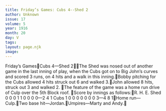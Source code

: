 ```yaml
---
title: Friday’s Games: Cubs 4--Shed 2
author: Unknown
issue: 17
volume: 5
year: 1916
month: 20
day: V
tags:
layout: page.njk
image:
---
```

Friday’s GamesCubs 4—Shed 2The Shed was nosed out of another game in the last inning of play, when the Cubs got on to Big John’s curves and scored 3 runs, on 4 hits and a walk in this inning.Bobby pitching for the Cubs allowed 4 hits struck out 6 and walked 3.John allowed 8 hits, struck out 3 and walked 2. The feature of the game was a home run drive of Culp over the 5th Block roof. Score by innings as follows:R. H. E. Shed 0 0 0 1 1 0 0 0 0—2 4 1 Cubs 1 0 0 0 0 0 0 0 3—4 8 1Home run—Culp.Two base hit—Jordan.Umpires—Marty and Andy.
